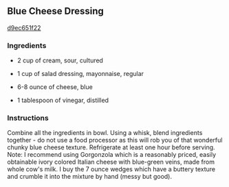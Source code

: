 ## Blue Cheese Dressing

[d9ec651f22](http://www.food.com/recipe/blue-cheese-dressing-321128)

### Ingredients

 - 2 cup of cream, sour, cultured

 - 1 cup of salad dressing, mayonnaise, regular

 - 6-8 ounce of cheese, blue

 - 1 tablespoon of vinegar, distilled

### Instructions

Combine all the ingredients in bowl. Using a whisk, blend ingredients together - do not use a food processor as this will rob you of that wonderful chunky blue cheese texture. Refrigerate at least one hour before serving. Note: I recommend using Gorgonzola which is a reasonably priced, easily obtainable ivory colored Italian cheese with blue-green veins, made from whole cow's milk. I buy the 7 ounce wedges which have a buttery texture and crumble it into the mixture by hand (messy but good).